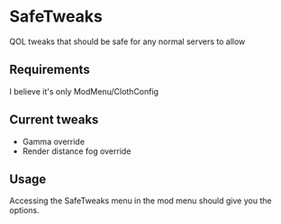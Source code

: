 # SafeTweaks

QOL tweaks that should be safe for any normal servers to allow

## Requirements

I believe it's only ModMenu/ClothConfig

## Current tweaks

* Gamma override
* Render distance fog override

## Usage

Accessing the SafeTweaks menu in the mod menu should give you the options.